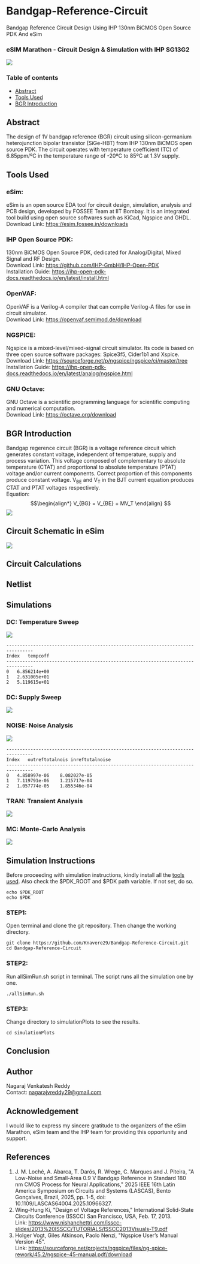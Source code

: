 # Bandgap-Reference-Circuit
Bandgap Reference Circuit Design Using IHP 130nm BiCMOS Open Source PDK And eSim

### eSIM Marathon - Circuit Design & Simulation with IHP SG13G2
![](img/eSim_Marathon.png)

### Table of contents
  * [Abstract](#abstract)
  * [Tools Used](#tools-used)
  * [BGR Introduction](#bgr-introduction)

## Abstract
The design of 1V bandgap reference (BGR) circuit using silicon-germanium heterojunction bipolar transistor (SiGe-HBT) from IHP 130nm BiCMOS open source PDK. The circuit operates with temperature coefficient (TC) of 6.85ppm/ºC in the temperature range of -20ºC to 85ºC at 1.3V supply.

## Tools Used
### eSim:
eSim is an open source EDA tool for circuit design, simulation, analysis and PCB design, developed by FOSSEE Team at IIT Bombay. It is an integrated tool build using open source softwares such as KiCad, Ngspice and GHDL.</br>
Download Link: https://esim.fossee.in/downloads

### IHP Open Source PDK: 
130nm BiCMOS Open Source PDK, dedicated for Analog/Digital, Mixed Signal and RF Design.</br>
Download Link: https://github.com/IHP-GmbH/IHP-Open-PDK </br>
Installation Guide: https://ihp-open-pdk-docs.readthedocs.io/en/latest/install.html

### OpenVAF:
OpenVAF is a Verilog-A compiler that can compile Verilog-A files for use in circuit simulator.</br>
Download Link: https://openvaf.semimod.de/download

### NGSPICE: 
Ngspice is a mixed-level/mixed-signal circuit simulator. Its code is based on three open source software packages: Spice3f5, Cider1b1 and Xspice.</br>
Download Link: https://sourceforge.net/p/ngspice/ngspice/ci/master/tree </br>
Installation Guide: https://ihp-open-pdk-docs.readthedocs.io/en/latest/analog/ngspice.html

### GNU Octave:
GNU Octave is a scientific programming language for scientific computing and numerical computation.</br>
Download Link: https://octave.org/download 

## BGR Introduction
Bandgap regerence circuit (BGR) is a voltage reference circuit which generates constant voltage, independent of temperature, supply and process variation. This voltage composed of complementary to absolute temperature (CTAT) and proportional to  absolute temperature (PTAT) voltage and/or current components. Correct proportion of this components produce constant voltage. V<sub>BE</sub> and V<sub>T</sub> in the BJT current equation produces CTAT and PTAT voltages respectively.</br>
Equation: $$\begin{align*} V_{BG} = V_{BE} + MV_T \end{align} $$
![](img/bgr_plot.png)

## Circuit Schematic in eSim
![](img/bgr_kicad_schematic.png)

## Circuit Calculations

## Netlist

## Simulations
### DC: Temperature Sweep 
![](bgr/simulationPlots/bgr_temp_sweep.svg)
```
--------------------------------------------------------------------------------
Index   tempcoff        
--------------------------------------------------------------------------------
0	6.856214e+00	
1	2.631005e+01	
2	5.119615e+01	
```
### DC: Supply Sweep
![](bgr/simulationPlots/bgr_supply_sweep.svg)
### NOISE: Noise Analysis
![](bgr/simulationPlots/bgr_noise_analysis.svg)
```
--------------------------------------------------------------------------------
Index   outreftotalnois inreftotalnoise 
--------------------------------------------------------------------------------
0	4.858997e-06	8.082027e-05	
1	7.119791e-06	1.215717e-04	
2	1.057774e-05	1.855346e-04	
```
### TRAN: Transient Analysis
![](bgr/simulationPlots/bgr_transient_analysis.svg)
### MC: Monte-Carlo Analysis
![](bgr/simulationPlots/bgr_montecarlo_analysis_plot.svg)

## Simulation Instructions
Before proceeding with simulation instructions, kindly install all the [tools used](#tools-used). Also check the $PDK_ROOT and $PDK path variable. If not set, do so.
```
echo $PDK_ROOT
echo $PDK
```
### STEP1: 
Open terminal and clone the git repository. Then change the working directory.
```
git clone https://github.com/Knavere29/Bandgap-Reference-Circuit.git
cd Bandgap-Reference-Circuit
```

### STEP2:
Run allSimRun.sh script in terminal. The script runs all the simulation one by one.
```
./allSimRun.sh 
```

### STEP3:
Change directory to simulationPlots to see the results.
```
cd simulationPlots
```

## Conclusion

## Author
Nagaraj Venkatesh Reddy </br>
Contact: nagarajvreddy29@gmail.com

## Acknowledgement
I would like to express my sincere gratitude to the organizers of the eSim Marathon, eSim team and the IHP team for providing this opportunity and support.

## References
1. J. M. Loché, A. Abarca, T. Darós, R. Wrege, C. Marques and J. Piteira, "A Low-Noise and Small-Area 0.9 V Bandgap Reference in Standard 180 nm CMOS Process for Neural Applications," 2025 IEEE 16th Latin America Symposium on Circuits and Systems (LASCAS), Bento Gonçalves, Brazil, 2025, pp. 1-5, doi: 10.1109/LASCAS64004.2025.10966327.
2. Wing-Hung Ki, "Design of Voltage References," International Solid-State Circuits Conference (ISSCC)
San Francisco, USA, Feb. 17, 2013. </br>
Link: https://www.nishanchettri.com/isscc-slides/2013%20ISSCC/TUTORIALS/ISSCC2013Visuals-T9.pdf
3. Holger Vogt, Giles Atkinson, Paolo Nenzi, "Ngspice User’s Manual Version 45".</br>
Link: https://sourceforge.net/projects/ngspice/files/ng-spice-rework/45.2/ngspice-45-manual.pdf/download
